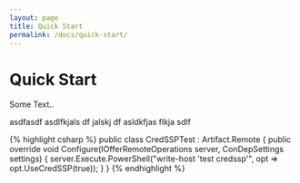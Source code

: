 ```yaml
---
layout: page
title: Quick Start
permalink: /docs/quick-start/
---
```


Quick Start
===========
Some Text..

asdfasdf asdlfkjals df jalskj df
asldkfjas flkja sdlf

{% highlight csharp %}
public class CredSSPTest : Artifact.Remote
{
    public override void Configure(IOfferRemoteOperations server, ConDepSettings settings)
    {
        server.Execute.PowerShell("write-host 'test credssp'", opt => opt.UseCredSSP(true));
    }
}
{% endhighlight %}
